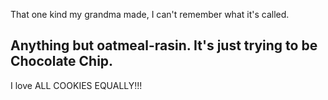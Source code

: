 
That one kind my grandma made, I can't remember what it's called.

## Anything but oatmeal-rasin. It's just trying to be Chocolate Chip.

I love ALL COOKIES EQUALLY!!!
